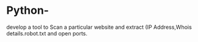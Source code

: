 # Python-
develop a tool to Scan a particular website and extract (IP Address,Whois details.robot.txt and open ports.
